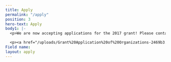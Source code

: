 ```yaml
---
title: Apply
permalink: "/apply"
position: 3
hero-text: Apply
body1: |-
  <p>We are now accepting applications for the 2017 grant! Please contact NickHarnik@gmail.com with any questions regarding the application.</p>

  <p><a href="/uploads/Grant%20Application%20of%20Organizations-2469b3.docx" target="_blank">Download application</a></p>
Field name: 
layout: apply
---
```


